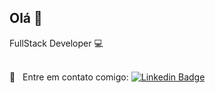 ## Olá 👋
FullStack Developer :computer:

<!--⌨️ &nbsp; Atualmente estudando Java, Flutter e me aprimorando em React-->
<br/> 💬 &nbsp; Entre em contato comigo: [![Linkedin Badge](https://img.shields.io/badge/-helikson-blue?style=flat-square&logo=Linkedin&logoColor=white&link=https://www.linkedin.com/in/helikson/)](https://www.linkedin.com/in/helikson/)

<!--
      :rocket:  &nbsp; Estou trabalhando na **Rocketseat**
<br/> :purple_heart: &nbsp; Buscando colaborar com projetos em Front-end usando React
<br/> :blush: &nbsp; Posso te ajudar com CSS Grid Layout e Flexbox
<br/> :email:  &nbsp; Sobre mim: Curto tecnologias, games CS:GO, LoL e seriados no Netflix
-->
